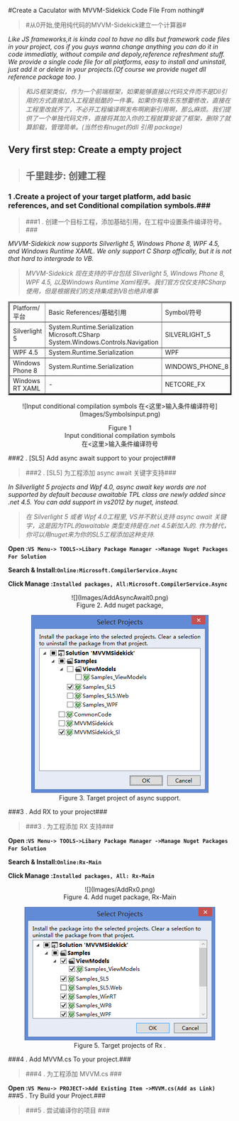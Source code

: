 #Create a Caculator with MVVM-Sidekick Code File From nothing#
>#从0开始,使用纯代码的MVVM-Sidekick建立一个计算器#

*Like JS frameworks,it is kinda cool to  have no dlls but framework code files in your project, cos if you guys wanna change anything you can do it in code immediatly, without compile and depoly,reference refreshment stuff. We provide a single code file for all platforms, easy to install and uninstall, just add it or delete in your projects.(Of course we provide nuget dll reference package too. )*

>*和JS框架类似，作为一个前端框架，如果能够直接以代码文件而不是Dll引用的方式直接加入工程是挺酷的一件事。如果你有啥东东想要修改，直接在工程里改就齐了，不必开工程编译啊发布啊刷新引用啊，那么麻烦。我们提供了一个单独代码文件，直接将其加入你的工程就算安装了框架，删除了就算卸载，管理简单。(当然也有nuget的dll 引用 package)*

## Very first step: Create a empty project  ##
>## 千里跬步: 创建工程 ##

### 1 .Create a project of your target platform, add basic references, and set Conditional compilation symbols.###

>###1 . 创建一个目标工程，添加基础引用，在工程中设置条件编译符号。###

*MVVM-Sidekick now supports Silverlight 5, Windows Phone 8, WPF 4.5, and Windows Runtime XAML. We only support C Sharp offically, but it is not that hard to intergrade to VB.*
>*MVVM-Sidekick 现在支持的平台包括 Sliverlight 5, Windows Phone 8, WPF 4.5, 以及Windows Runtime Xaml程序。我们官方仅仅支持CSharp使用，但是根据我们的支持集成到VB也绝非难事*


<table border="3" align="center">
<thead><td>Platform/平台 </td><td>Basic References/基础引用</td><td>Symbol/符号</td></thead>
<tr><td>Silverlight 5</td><td>
System.Runtime.Serialization<br/>
Microsoft.CSharp<br/>
System.Windows.Controls.Navigation
</td><td>SILVERLIGHT_5</td></tr>
<tr><td>WPF 4.5</td><td>System.Runtime.Serialization<br/></td><td>WPF</td></tr>
<tr><td>Windows Phone 8</td><td>System.Runtime.Serialization<br/></td><td>WINDOWS_PHONE_8</td></tr>
<tr><td>Windows RT XAML</td><td>-</td><td>NETCORE_FX</td></tr>
</table>

<center>
![Input conditional compilation symbols <HERE>
在<这里>输入条件编译符号](Images/Symbolsinput.png)

Figure 1
<br/> Input conditional compilation symbols <HERE><br/>
在<这里>输入条件编译符号
</center>

###2 . [SL5] Add async await support to your project###

>###2 . [SL5] 为工程添加 async await 关键字支持###

*In Silverlight 5 projects and Wpf 4.0,  async await key words are not supported by default because awaitable TPL class are newly added since .net 4.5. You can add support in vs2012 by nuget, instead.*
>*在 Silverlight 5 或者 Wpf 4.0工程里, VS并不默认支持 async await 关键字，这是因为TPL的awaitable 类型支持是在.net 4.5新加入的. 作为替代，你可以用nuget来为你的SL5工程添加这种支持.*

**Open :`VS Menu-> TOOLS->Libary Package Manager ->Manage Nuget Packages For Solution`**

**Search & Install:`Online:Microsoft.CompilerService.Async`**

**Click Manage :`Installed packages, All:Microsoft.CompilerService.Async`**
<center>
![](Images/AddAsyncAwait0.png)<br/>
Figure 2. Add nuget package, 

![](Images/AddAsyncAwait.png)<br/>
Figure 3. Target project of async support.
</center>

###3 .  Add RX to your project###

>###3 . 为工程添加 RX 支持###

**Open :`VS Menu-> TOOLS->Libary Package Manager ->Manage Nuget Packages For Solution`**

**Search & Install:`Online:Rx-Main`**

**Click Manage :`Installed packages, All: Rx-Main`**
<center>
![](Images/AddRx0.png)<br/>
Figure 4. Add nuget package, Rx-Main

![](Images/AddRx1.png)<br/>
Figure 5. Target projects of Rx .
</center>


###4 .  Add MVVM.cs To your project.###

>###4 . 为工程添加 MVVM.cs ###

**Open :`VS Menu-> PROJECT->Add Existing Item ->MVVM.cs(Add as Link)`**
###5 .  Try Build your Project.###

>###5 . 尝试编译你的项目 ###

